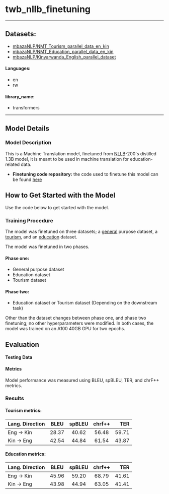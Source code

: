 # twb_nllb_finetuning

---
## Datasets:
- [mbazaNLP/NMT_Tourism_parallel_data_en_kin](https://huggingface.co/datasets/mbazaNLP/NMT_Tourism_parallel_data_en_kin)
- [mbazaNLP/NMT_Education_parallel_data_en_kin](https://huggingface.co/datasets/mbazaNLP/NMT_Education_parallel_data_en_kin)
- [mbazaNLP/Kinyarwanda_English_parallel_dataset](https://huggingface.co/datasets/mbazaNLP/Kinyarwanda_English_parallel_dataset)
#### Languages:
- en
- rw
#### library_name: 
- transformers
---
## Model Details

### Model Description

<!-- Provide a longer summary of what this model is. -->

This is a Machine Translation model, finetuned from [NLLB](https://huggingface.co/facebook/nllb-200-distilled-1.3B)-200's distilled 1.3B model, it is meant to be used in machine translation for education-related data.



- **Finetuning code repository:** the code used to finetune this model can be found [here](https://github.com/Digital-Umuganda/twb_nllb_finetuning)


<!-- Address questions around how the model is intended to be used, including the foreseeable users of the model and those affected by the model. -->


## How to Get Started with the Model

Use the code below to get started with the model.


### Training Procedure 

The model was finetuned on three datasets; a [general](https://huggingface.co/datasets/mbazaNLP/Kinyarwanda_English_parallel_dataset) purpose dataset, a [tourism](https://huggingface.co/datasets/mbazaNLP/NMT_Tourism_parallel_data_en_kin), and an [education](https://huggingface.co/datasets/mbazaNLP/NMT_Education_parallel_data_en_kin) dataset.

The model was finetuned in two phases.

#### Phase one:
- General purpose dataset
- Education dataset
- Tourism dataset

#### Phase two:
- Education dataset or Tourism dataset (Depending on the downstream task)

Other than the dataset changes between phase one, and phase two finetuning; no other hyperparameters were modified. In both cases, the model was trained on an A100 40GB GPU for two epochs.


## Evaluation

<!-- This section describes the evaluation protocols and provides the results. -->


#### Testing Data

<!-- This should link to a Data Card if possible. -->


#### Metrics

Model performance was measured using BLEU, spBLEU, TER, and chrF++ metrics.

### Results
#### Tourism metrics:

|Lang. Direction| BLEU |  spBLEU  | chrf++ |TER   |
|:----|:----:|:----:|:----:|----:|
| Eng -> Kin     | 28.37   | 40.62 | 56.48 |   59.71   |
| Kin -> Eng     | 42.54   |  44.84  |   61.54 |  43.87     |


#### Education metrics:

|Lang. Direction| BLEU |  spBLEU  | chrf++ |TER   |
|:----|:----:|:----:|:----:|----:|
| Eng -> Kin     | 45.96   | 59.20 | 68.79 |   41.61    |
| Kin -> Eng     | 43.98   |  44.94  |   63.05 |  41.41     |

<!-- [More Information Needed] -->




